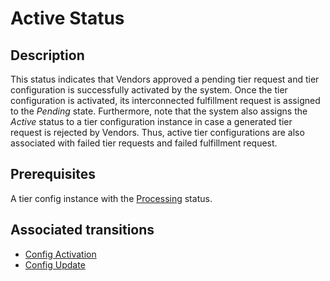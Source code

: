 # Active Status
## Description
This status indicates that Vendors approved a pending tier request and tier configuration is successfully activated by the system. Once the tier configuration is activated, its interconnected fulfillment request is assigned to the *Pending* state. Furthermore, note that the system also assigns the *Active* status to a tier configuration instance in case a generated tier request is rejected by Vendors. Thus, active tier configurations are also associated with failed tier requests and failed fulfillment request.
## Prerequisites
A tier config instance with the [Processing](s-b-processing.html) status.
## Associated transitions
* [Config Activation](t-5-pro-active.html)
* [Config Update](t-6-act-processing.html)